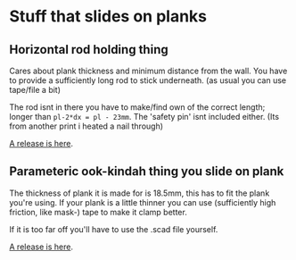 # Stuff that slides on planks

## Horizontal rod holding thing
Cares about plank thickness and minimum distance from the wall. 
You have to provide a sufficiently long rod to stick underneath.
(as usual  you can use tape/file a bit)  

The rod isnt in there you have to make/find own of the correct length;
longer than `pl-2*dx = pl - 23mm`. The 'safety pin' isnt included either.
(Its from another print i heated a nail through)  

[A release is here](http://www.thingiverse.com/thing:79389/).

## Parameteric ook-kindah thing you slide on plank

The thickness of plank it is made for is 18.5mm, this has to fit the 
plank you're using. If your plank is a little thinner you can use
(sufficiently high friction, like mask-) tape to make it clamp better.

If it is too far off you'll have to use the .scad file yourself.

[A release is here](http://www.thingiverse.com/thing:75808).
